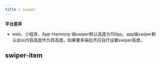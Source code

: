 ```yaml
---
title : swiper
---
```


<!-- ## swiper -->

<!-- UTSCOMJSON.swiper.name -->

<!-- UTSCOMJSON.swiper.description -->

<!-- UTSCOMJSON.swiper.compatibility -->

<!-- UTSCOMJSON.swiper.attribute -->

<!-- UTSCOMJSON.swiper.event -->

<!-- UTSCOMJSON.swiper.component_type-->

<!-- UTSCOMJSON.swiper.children -->

<!-- UTSCOMJSON.swiper.example -->

<!-- UTSCOMJSON.swiper.reference -->

**平台差异**

- web、小程序、App-Harmony 端swiper默认高度为150px。app端swiper默认会以内容高度作为其高度。如果要多端拉齐应自行设置swiper高度。

## swiper-item

<!-- UTSCOMJSON.swiper-item.description -->

<!-- UTSCOMJSON.swiper-item.compatibility -->

<!-- UTSCOMJSON.swiper-item.attribute -->

<!-- UTSCOMJSON.swiper-item.event -->

<!-- UTSCOMJSON.swiper-item.component_type-->

<!-- UTSCOMJSON.swiper-item.example -->

<!-- UTSCOMJSON.swiper-item.reference -->
